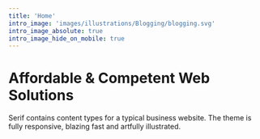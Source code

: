 ```yaml
---
title: 'Home'
intro_image: 'images/illustrations/Blogging/blogging.svg'
intro_image_absolute: true
intro_image_hide_on_mobile: true
---
```


# Affordable & Competent Web Solutions

Serif contains content types for a typical business website. The theme is fully responsive, blazing fast and artfully illustrated.
